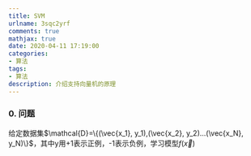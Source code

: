 ```yaml
---
title: SVM
urlname: 3sqc2yrf
comments: true
mathjax: true
date: 2020-04-11 17:19:00
categories:
- 算法
tags:
- 算法
description: 介绍支持向量机的原理
---
```


### 0. 问题

给定数据集$\mathcal{D}=\{(\vec{x_1}, y_1),(\vec{x_2}, y_2)...(\vec{x_N}, y_N)\}$，其中y用+1表示正例，-1表示负例，学习模型$f(\vec{x})$

